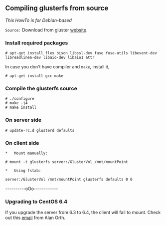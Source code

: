## Compiling glusterfs from source

*This HowTo is for Debian-based*

```Source:``` Download from gluster [website](http://www.gluster.org/download/).

### Install required packages

```# apt-get install flex bison libssl-dev fuse fuse-utils libevent-dev libreadline6-dev libaio-dev libaio1 attr```

In case you don't have compiler and `make`, install it,

```# apt-get install gcc make```

### Compile the glusterfs source

```# ./configure```  
```# make -j4```  
```# make install```

### On server side
```# update-rc.d glusterd defaults```

### On client side
    *   Mount manually:  
```# mount -t glusterfs server:/GlusterVol /mnt/mountPoint```  

    *   Using fstab:  
```server:/GlusterVol /mnt/mountPoint glusterfs defaults 0 0```

----------oOo------------

### Upgrading to CentOS 6.4

If you upgrade the server from 6.3 to 6.4, the client will fail to mount.
Check out this [email][0] from Alan Orth.

[0]: http://www.gluster.org/pipermail/gluster-users/2013-March/035731.html "CentOS 6.4 gluster"
